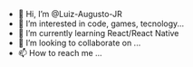 - 👋 Hi, I’m @Luiz-Augusto-JR
- 👀 I’m interested in code, games, tecnology...
- 🌱 I’m currently learning React/React Native
- 💞️ I’m looking to collaborate on ...
- 📫 How to reach me ...

<!---
Luiz-Augusto-JR/Luiz-Augusto-JR is a ✨ special ✨ repository because its `README.md` (this file) appears on your GitHub profile.
You can click the Preview link to take a look at your changes.
--->
